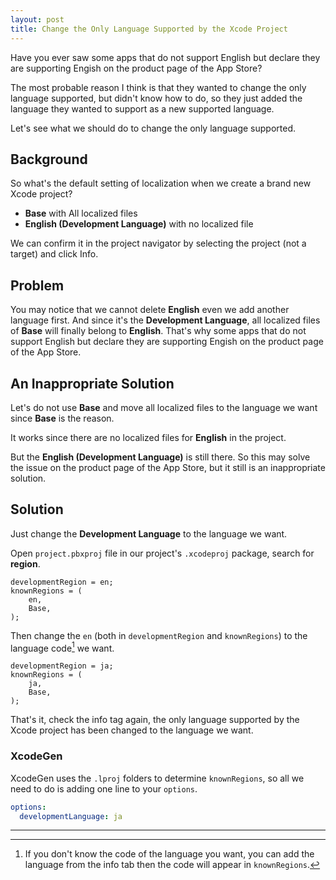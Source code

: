 ```yaml
---
layout: post
title: Change the Only Language Supported by the Xcode Project
---
```


Have you ever saw some apps that do not support English but declare they are supporting Engish on the product page of the App Store?

The most probable reason I think is that they wanted to change the only language supported, but didn't know how to do, so they just added the language they wanted to support as a new supported language.

Let's see what we should do to change the only language supported.

## Background

So what's the default setting of localization when we create a brand new Xcode project?

- **Base** with All localized files
- **English (Development Language)** with no localized file

We can confirm it in the project navigator by selecting the project (not a target) and click Info.

## Problem

You may notice that we cannot delete **English** even we add another language first. And since it's the **Development Language**, all localized files of **Base** will finally belong to **English**. That's why some apps that do not support English but declare they are supporting Engish on the product page of the App Store.

## An Inappropriate Solution

Let's do not use **Base** and move all localized files to the language we want since **Base** is the reason.

It works since there are no localized files for **English** in the project.

But the **English (Development Language)** is still there. So this may solve the issue on the product page of the App Store, but it still is an inappropriate solution.

## Solution

Just change the **Development Language** to the language we want.

Open `project.pbxproj` file in our project's `.xcodeproj` package, search for **region**.

``` text
developmentRegion = en;
knownRegions = (
    en,
    Base,
);
```

Then change the `en` (both in `developmentRegion` and `knownRegions`) to the language code[^1] we want.

``` text
developmentRegion = ja;
knownRegions = (
    ja,
    Base,
);
```

That's it, check the info tag again, the only language supported by the Xcode project has been changed to the language we want.

### XcodeGen

XcodeGen uses the `.lproj` folders to determine `knownRegions`, so all we need to do is adding one line to your `options`.

``` yml
options:
  developmentLanguage: ja
```

***

[^1]: If you don't know the code of the language you want, you can add the language from the info tab then the code will appear in `knownRegions`.
